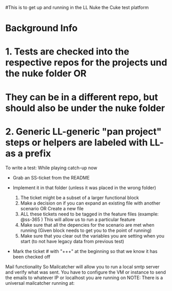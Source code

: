 #This is to get up and running in the LL Nuke the Cuke test platform

# Background Info
# 1. Tests are checked into the respective repos for the projects und the nuke folder OR
#    They can be in a different repo, but should also be under the nuke folder
# 2. Generic LL-generic "pan project" steps or helpers are labeled with LL- as a prefix

To write a test:
While playing catch-up now
- Grab an SS-ticket from the README
- Implement it in that folder (unless it was placed in the wrong folder)
	1. The ticket might be a subset of a larger functional block
	2. Make a decision on if you can expand an existing file with another scenario OR
	   Create a new file
	3. ALL these tickets need to be tagged in the feature files (example: @ss-365 )
	   This will allow us to run a particular feature
	4. Make sure that all the depencies for the scenario are met when running (Given block needs to get you to the point of running)
	5. Make sure that you clear out the variables you are setting when you start (to not have legacy data from previous test)

- Mark the ticket # with "+++" at the beginning so that we know it has been checked off


Mail functionality
So Mailcatcher will allow you to run a local smtp server and verify what was sent. 
You have to configure the VM or instance to send the emails to whatever IP or localhost you are running on
NOTE: There is a universal mailcatcher running at:

